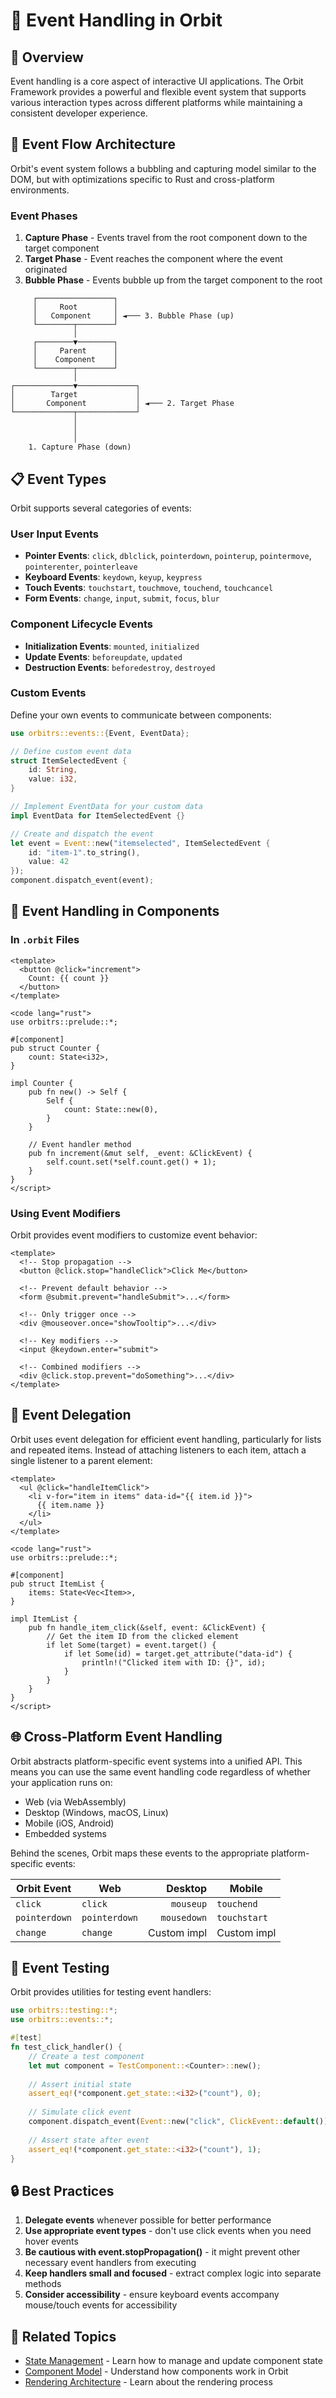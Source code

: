 # 🎯 Event Handling in Orbit

## 📝 Overview

Event handling is a core aspect of interactive UI applications. The Orbit Framework provides a powerful and flexible event system that supports various interaction types across different platforms while maintaining a consistent developer experience.

## 🔄 Event Flow Architecture

Orbit's event system follows a bubbling and capturing model similar to the DOM, but with optimizations specific to Rust and cross-platform environments.

### Event Phases

1. **Capture Phase** - Events travel from the root component down to the target component
2. **Target Phase** - Event reaches the component where the event originated
3. **Bubble Phase** - Events bubble up from the target component to the root

```
     ┌─────────────────┐
     │     Root        │
     │   Component     │ ◄─── 3. Bubble Phase (up)
     └────────┬────────┘
              │
     ┌────────▼────────┐
     │     Parent      │
     │    Component    │
     └────────┬────────┘
              │
┌─────────────▼─────────────┐
│        Target             │
│       Component           │ ◄─── 2. Target Phase
└─────────────┬─────────────┘
              │
              │
              │
    1. Capture Phase (down)
```

## 📋 Event Types

Orbit supports several categories of events:

### User Input Events

- **Pointer Events**: `click`, `dblclick`, `pointerdown`, `pointerup`, `pointermove`, `pointerenter`, `pointerleave`
- **Keyboard Events**: `keydown`, `keyup`, `keypress`
- **Touch Events**: `touchstart`, `touchmove`, `touchend`, `touchcancel`
- **Form Events**: `change`, `input`, `submit`, `focus`, `blur`

### Component Lifecycle Events

- **Initialization Events**: `mounted`, `initialized`
- **Update Events**: `beforeupdate`, `updated`
- **Destruction Events**: `beforedestroy`, `destroyed`

### Custom Events

Define your own events to communicate between components:

```rust
use orbitrs::events::{Event, EventData};

// Define custom event data
struct ItemSelectedEvent {
    id: String,
    value: i32,
}

// Implement EventData for your custom data
impl EventData for ItemSelectedEvent {}

// Create and dispatch the event
let event = Event::new("itemselected", ItemSelectedEvent { 
    id: "item-1".to_string(), 
    value: 42 
});
component.dispatch_event(event);
```

## 🧩 Event Handling in Components

### In `.orbit` Files

```orbit
<template>
  <button @click="increment">
    Count: {{ count }}
  </button>
</template>

<code lang="rust">
use orbitrs::prelude::*;

#[component]
pub struct Counter {
    count: State<i32>,
}

impl Counter {
    pub fn new() -> Self {
        Self {
            count: State::new(0),
        }
    }
    
    // Event handler method
    pub fn increment(&mut self, _event: &ClickEvent) {
        self.count.set(*self.count.get() + 1);
    }
}
</script>
```

### Using Event Modifiers

Orbit provides event modifiers to customize event behavior:

```orbit
<template>
  <!-- Stop propagation -->
  <button @click.stop="handleClick">Click Me</button>
  
  <!-- Prevent default behavior -->
  <form @submit.prevent="handleSubmit">...</form>
  
  <!-- Only trigger once -->
  <div @mouseover.once="showTooltip">...</div>
  
  <!-- Key modifiers -->
  <input @keydown.enter="submit">
  
  <!-- Combined modifiers -->
  <div @click.stop.prevent="doSomething">...</div>
</template>
```

## 🔄 Event Delegation

Orbit uses event delegation for efficient event handling, particularly for lists and repeated items. Instead of attaching listeners to each item, attach a single listener to a parent element:

```orbit
<template>
  <ul @click="handleItemClick">
    <li v-for="item in items" data-id="{{ item.id }}">
      {{ item.name }}
    </li>
  </ul>
</template>

<code lang="rust">
use orbitrs::prelude::*;

#[component]
pub struct ItemList {
    items: State<Vec<Item>>,
}

impl ItemList {
    pub fn handle_item_click(&self, event: &ClickEvent) {
        // Get the item ID from the clicked element
        if let Some(target) = event.target() {
            if let Some(id) = target.get_attribute("data-id") {
                println!("Clicked item with ID: {}", id);
            }
        }
    }
}
</script>
```

## 🌐 Cross-Platform Event Handling

Orbit abstracts platform-specific event systems into a unified API. This means you can use the same event handling code regardless of whether your application runs on:

- Web (via WebAssembly)
- Desktop (Windows, macOS, Linux)
- Mobile (iOS, Android)
- Embedded systems

Behind the scenes, Orbit maps these events to the appropriate platform-specific events:

| Orbit Event   | Web                | Desktop          | Mobile           |
|---------------|--------------------|-----------------:|------------------|
| `click`       | `click`            | `mouseup`        | `touchend`       |
| `pointerdown` | `pointerdown`      | `mousedown`      | `touchstart`     |
| `change`      | `change`           | Custom impl      | Custom impl      |

## 🧪 Event Testing

Orbit provides utilities for testing event handlers:

```rust
use orbitrs::testing::*;
use orbitrs::events::*;

#[test]
fn test_click_handler() {
    // Create a test component
    let mut component = TestComponent::<Counter>::new();
    
    // Assert initial state
    assert_eq!(*component.get_state::<i32>("count"), 0);
    
    // Simulate click event
    component.dispatch_event(Event::new("click", ClickEvent::default()));
    
    // Assert state after event
    assert_eq!(*component.get_state::<i32>("count"), 1);
}
```

## 🔒 Best Practices

1. **Delegate events** whenever possible for better performance
2. **Use appropriate event types** - don't use click events when you need hover events
3. **Be cautious with event.stopPropagation()** - it might prevent other necessary event handlers from executing
4. **Keep handlers small and focused** - extract complex logic into separate methods
5. **Consider accessibility** - ensure keyboard events accompany mouse/touch events for accessibility

## 🔄 Related Topics

- [State Management](./state-management.md) - Learn how to manage and update component state
- [Component Model](./component-model.md) - Understand how components work in Orbit
- [Rendering Architecture](./rendering-architecture.md) - Learn about the rendering process
